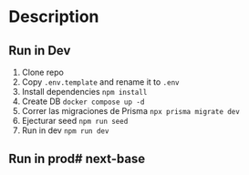 
# Description


## Run in Dev

1. Clone repo
2. Copy ```.env.template``` and rename it to ```.env```
3. Install dependencies ```npm install```
4. Create DB ```docker compose up -d```
5. Correr las migraciones de Prisma ```npx prisma migrate dev```
6. Ejecturar seed ```npm run seed``` 
7. Run in dev ```npm run dev```


## Run in prod#   n e x t - b a s e  
 